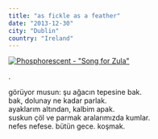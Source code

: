 ```yaml
---
title: "as fickle as a feather"
date: "2013-12-30"
city: "Dublin"
country: "Ireland"
---
```


[![Phosphorescent - "Song for Zula"](/img/post-img/as-fickle-as-a-feather.png)](http://www.youtube.com/watch?v=FcdOLKx2XG8 "Song for Zula")

.

görüyor musun: şu ağacın tepesine bak.  
bak, dolunay ne kadar parlak.  
ayaklarım altından, kalbim apak.  
suskun çöl ve parmak aralarımızda kumlar.  
nefes nefese. bütün gece. koşmak.
